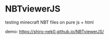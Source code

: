 # NBTviewerJS
testing minecraft NBT files on pure js + html

demo: https://shiro-nek0.github.io/NBTviewerJS/
